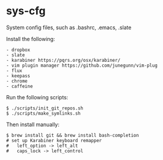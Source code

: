 sys-cfg
=======

System config files, such as .bashrc, .emacs, .slate

Install the following:

    - dropbox
    - slate
    - karabiner https://pqrs.org/osx/karabiner/
    - vim plugin manager https://github.com/junegunn/vim-plug
    - flux
    - keepass
    - chrome
    - caffeine

Run the following scripts:

    $ ./scripts/init_git_repos.sh
    $ ./scripts/make_symlinks.sh

Then install manually:

    $ brew install git && brew install bash-completion
    # set up Karabiner keyboard remapper
    #   left_option -> left_alt
    #   caps_lock -> left_control
